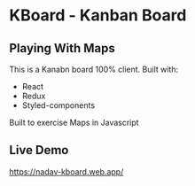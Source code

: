 # KBoard - Kanban Board

## Playing With Maps

This is a Kanabn board 100% client.
Built with:

- React
- Redux
- Styled-components

Built to exercise Maps in Javascript

## Live Demo

https://nadav-kboard.web.app/
